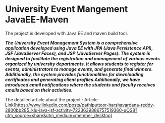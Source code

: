 # University Event Mangement JavaEE-Maven
 The project is developed with Java EE and maven build tool.

***The University Event Management System is a comprehensive application developed using Java EE with JPA (Java Persistence API), JSF (JavaServer Faces), and JSP (JavaServer Pages). The system is designed to facilitate the registration and management of various events organized by university departments. It allows students to register for events, administrators to manage events, and generate final winners. Additionally, the system provides functionalities for downloading certificates and generating client profiles.Additionally, we have introduced email notifications where the students and faculty receives emails based on their activities.***

The detailed article about the project : Article-Link[https://www.linkedin.com/posts/pathiputtoor-harshavardana-reddy-2800bb285_klu-java-jsf-activity-7223639886757519360-uOS8?utm_source=share&utm_medium=member_desktop]

